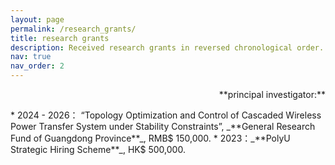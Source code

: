 ```yaml
---
layout: page
permalink: /research_grants/
title: research grants
description: Received research grants in reversed chronological order. 
nav: true
nav_order: 2
---
```


<p align="right">**principal investigator:**</p>
* 2024 - 2026： “Topology Optimization and Control of Cascaded Wireless Power Transfer System under Stability Constraints”, _**General Research Fund of Guangdong Province**_, RMB$ 150,000.
* 2023：_**PolyU Strategic Hiring Scheme**_, HK$ 500,000. 
